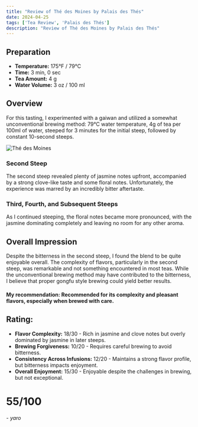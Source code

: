 ```yaml
---
title: "Review of Thé des Moines by Palais des Thés"
date: 2024-04-25
tags: ['Tea Review', 'Palais des Thés']
description: "Review of Thé des Moines by Palais des Thés"
---
```


## Preparation

- **Temperature:** 175°F / 79°C
- **Time:** 3 min, 0 sec
- **Tea Amount:** 4 g
- **Water Volume:** 3 oz / 100 ml

## Overview

For this tasting, I experimented with a gaiwan and utilized a somewhat unconventional brewing method: 79°C water temperature, 4g of tea per 100ml of water, steeped for 3 minutes for the initial steep, followed by constant 10-second steeps.

![Thé des Moines](https://lapothicaire.ca/cdn/shop/products/IMG_8990_1024x1024.jpg?v=1511483699)

### Second Steep

The second steep revealed plenty of jasmine notes upfront, accompanied by a strong clove-like taste and some floral notes. Unfortunately, the experience was marred by an incredibly bitter aftertaste.

### Third, Fourth, and Subsequent Steeps

As I continued steeping, the floral notes became more pronounced, with the jasmine dominating completely and leaving no room for any other aroma.

## Overall Impression

Despite the bitterness in the second steep, I found the blend to be quite enjoyable overall. The complexity of flavors, particularly in the second steep, was remarkable and not something encountered in most teas. While the unconventional brewing method may have contributed to the bitterness, I believe that proper gongfu style brewing could yield better results.

#### My recommendation: Recommended for its complexity and pleasant flavors, especially when brewed with care.

## Rating:

- **Flavor Complexity:** 18/30 - Rich in jasmine and clove notes but overly dominated by jasmine in later steeps.
- **Brewing Forgiveness:** 10/20 - Requires careful brewing to avoid bitterness.
- **Consistency Across Infusions:** 12/20 - Maintains a strong flavor profile, but bitterness impacts enjoyment.
- **Overall Enjoyment:** 15/30 - Enjoyable despite the challenges in brewing, but not exceptional.

# 55/100

*- yaro*
